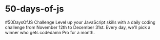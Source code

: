 # 50-days-of-js
#50DaysOfJS Challenge Level up your JavaScript skills with a daily coding challenge from November 12th to December 31st. Every day, we'll pick a winner who gets codedamn Pro for a month.
